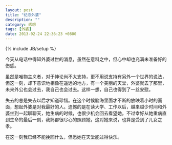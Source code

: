 ```yaml
---
layout: post
title: "纪念外婆"
description: ""
category: 感想
tags: [外婆]
date: 2013-02-24 22:36:23 +0800
---
```

{% include JB/setup %}

今天从电话中得知外婆过世的消息，虽然在意料之中，但心中却也充满未准备好的伤感。

虽然是唯物主义者，对于神论尚不太支持，更不用说支持有另外一个世界的说法，但这一刻，却下意识地相像在遥远的地方，有一个美丽的天堂，外婆就去了那里，未来外公也会过去，我自己也会过去。这样一想，自己也得到了一丝安慰。

失去的总是失去以后才知道珍惜。在这个时候脑海里面才不断的放映着小时的画面，想起外婆是对我最好的人。遗憾的是在读大学、工作以后，越来越少时间和外婆坐到一起聊聊天，她生病的时候，也很少机会回去看望她。不过幸好从她重病直到生命的最后一刻，我妈都很尽心的照顾她，这对她来说，也算是受到了儿女之孝。

在这一刻我已经不能挽回什么，但愿她在天堂能过得快乐。
